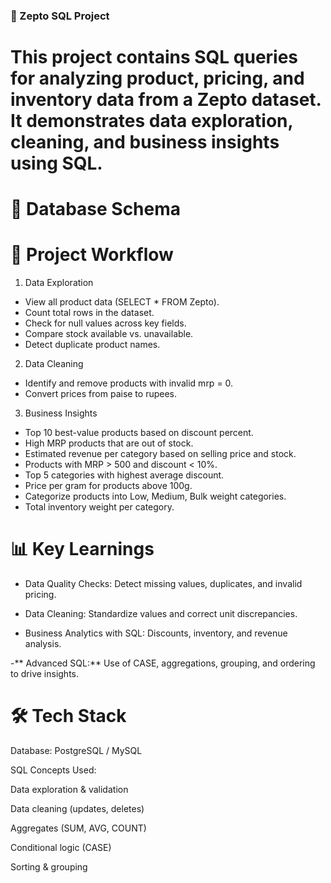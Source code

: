 ### 🛒 Zepto SQL Project

# This project contains SQL queries for analyzing product, pricing, and inventory data from a Zepto dataset. It demonstrates data exploration, cleaning, and business insights using SQL.

# 📂 Database Schema


# 🔎 Project Workflow
1. Data Exploration

  - View all product data (SELECT * FROM Zepto).
  - Count total rows in the dataset.
  - Check for null values across key fields.
  - Compare stock available vs. unavailable.
  - Detect duplicate product names.

2. Data Cleaning

  - Identify and remove products with invalid mrp = 0.
  - Convert prices from paise to rupees.

3. Business Insights

  - Top 10 best-value products based on discount percent.
  - High MRP products that are out of stock.
  - Estimated revenue per category based on selling price and stock.
  - Products with MRP > 500 and discount < 10%.
  - Top 5 categories with highest average discount.
  - Price per gram for products above 100g.
  - Categorize products into Low, Medium, Bulk weight categories.
  - Total inventory weight per category.

# 📊 Key Learnings

  - Data Quality Checks: Detect missing values, duplicates, and invalid pricing.

  - Data Cleaning: Standardize values and correct unit discrepancies.

  - Business Analytics with SQL: Discounts, inventory, and revenue analysis.

  -** Advanced SQL:** Use of CASE, aggregations, grouping, and ordering to drive insights.

# 🛠️ Tech Stack

Database: PostgreSQL / MySQL

SQL Concepts Used:

Data exploration & validation

Data cleaning (updates, deletes)

Aggregates (SUM, AVG, COUNT)

Conditional logic (CASE)

Sorting & grouping

